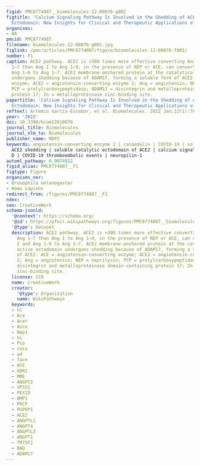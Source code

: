```yaml
---
figid: PMC8774087__biomolecules-12-00076-g001
figtitle: 'Calcium Signaling Pathway Is Involved in the Shedding of ACE2 Catalytic
  Ectodomain: New Insights for Clinical and Therapeutic Applications of ACE2 for COVID-19'
organisms:
- NA
pmcid: PMC8774087
filename: biomolecules-12-00076-g001.jpg
figlink: /pmc/articles/PMC8774087/figure/biomolecules-12-00076-f001/
number: F1
caption: ACE2 pathway. ACE2 is >300 times more effective converting Ang II to Ang
  1–7 than Ang I to Ang 1–9, in the presence of NEP or ACE, can convert Ang I and
  Ang 1–9 to Ang 1–7. ACE2 membrane-anchored protein at the catalytically active ectodomain
  undergoes shedding because of ADAM17, forming a soluble form of ACE2. ACE = angiotensin-converting
  enzyme; ACE2 = angiotensin-converting enzyme 2; Ang = angiotensin; NEP = neprilysin;
  PCP = prolylcarboxypeptidase; ADAM17 = disintegrin and metalloproteinase domain-containing
  protein 17; Zn = metalloproteinase zinc-binding site.
papertitle: 'Calcium Signaling Pathway Is Involved in the Shedding of ACE2 Catalytic
  Ectodomain: New Insights for Clinical and Therapeutic Applications of ACE2 for COVID-19.'
reftext: Artemio García-Escobar, et al. Biomolecules. 2022 Jan;12(1):76.
year: '2022'
doi: 10.3390/biom12010076
journal_title: Biomolecules
journal_nlm_ta: Biomolecules
publisher_name: MDPI
keywords: angiotensin-converting enzyme 2 | calmodulin | COVID-19 | soluble ACE2 |
  ACE2 shedding | soluble catalytic ectodomain of ACE2 | calcium signaling | vitamin
  D | COVID-19 thromboembolic events | neuropilin-1
automl_pathway: 0.9074922
figid_alias: PMC8774087__F1
figtype: Figure
organisms_ner:
- Drosophila melanogaster
- Homo sapiens
redirect_from: /figures/PMC8774087__F1
ndex: ''
seo: CreativeWork
schema-jsonld:
  '@context': https://schema.org/
  '@id': https://pfocr.wikipathways.org/figures/PMC8774087__biomolecules-12-00076-g001.html
  '@type': Dataset
  description: ACE2 pathway. ACE2 is >300 times more effective converting Ang II to
    Ang 1–7 than Ang I to Ang 1–9, in the presence of NEP or ACE, can convert Ang
    I and Ang 1–9 to Ang 1–7. ACE2 membrane-anchored protein at the catalytically
    active ectodomain undergoes shedding because of ADAM17, forming a soluble form
    of ACE2. ACE = angiotensin-converting enzyme; ACE2 = angiotensin-converting enzyme
    2; Ang = angiotensin; NEP = neprilysin; PCP = prolylcarboxypeptidase; ADAM17 =
    disintegrin and metalloproteinase domain-containing protein 17; Zn = metalloproteinase
    zinc-binding site.
  license: CC0
  name: CreativeWork
  creator:
    '@type': Organization
    name: WikiPathways
  keywords:
  - hl
  - Ace
  - Acer
  - Ance
  - Nep1
  - hi
  - Pcp
  - cass
  - ad
  - Tace
  - ACE
  - DDR1
  - MME
  - ANGPT2
  - VPS51
  - PEX19
  - BMP1
  - PRCP
  - PGPEP1
  - ACE2
  - ANGPTL1
  - ANGPT4
  - ANGPTL3
  - ANGPT1
  - TM7SF2
  - BAD
  - ADAM17
---
```

